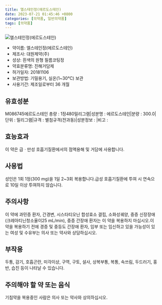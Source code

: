 ```yaml
---
title: 엘스테인정(에르도스테인)
date: 2023-07-21 01:45:46 +0800
categories: [의약품, 일반의약품]
tags: [의약품]
---
```

![엘스테인정(에르도스테인)](https://nedrug.mfds.go.kr/pbp/cmn/itemImageDownload/1MYTX0L3KPy)

- 약이름: 엘스테인정(에르도스테인)
- 제조사: 대원제약(주)
- 성상: 흰색의 원형 필름코팅정
- 약효분류명: 진해거담제
- 허가일자: 20181106
- 보관방법: 기밀용기, 실온(1~30℃) 보관
- 사용기간: 제조일로부터 36 개월
## 유효성분
M086745에르도스테인
총량 : 1정480밀리그램|성분명 : 에르도스테인|분량 : 300.0|단위 : 밀리그램|규격 : 별첨규격(전과동)|성분정보 : |비고 :
## 효능효과
이 약은 급ㆍ만성 호흡기질환에서의 점액용해 및 거담에 사용합니다.
## 사용법
성인은 1회 1정(300 mg)을 1일 2~3회 복용합니다.급성 호흡기질환에 투여 시 연속으로 10일 이상 투여하지 않습니다.
## 주의사항
이 약에 과민증 환자, 간경변, 시스타티오닌 합성효소 결핍, 소화성궤양, 중증 신장장애(크레아티닌청소율이25 mL/min), 중증 간장애 환자는 이 약을 복용하지 마십시오.이 약을 복용하기 전에 경증 및 중등도 간장애 환자, 임부 또는 임신하고 있을 가능성이 있는 여성 및 수유부는 의사 또는 약사와 상담하십시오.
## 부작용
두통, 감기, 호흡곤란, 미각이상, 구역, 구토, 설사, 상복부통, 복통, 속쓰림, 두드러기, 홍반, 습진 등이 나타날 수 있습니다.
## 주의해야 할 약 또는 음식
기침약을 복용중인 사람은 의사 또는 약사와 상의하십시오.
